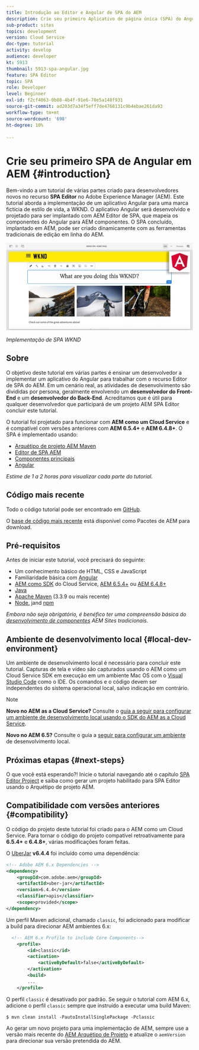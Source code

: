 ```yaml
---
title: Introdução ao Editor e Angular de SPA do AEM
description: Crie seu primeiro Aplicativo de página única (SPA) do Angular que seja editável no Adobe Experience Manager, AEM com o SPA WKND. Saiba como criar um SPA usando a estrutura JS do Angular com AEM Editor de SPA. Este tutorial em várias partes aborda a implementação de um aplicativo Angular para uma marca fictícia de estilo de vida, a WKND. O tutorial aborda a criação completa do SPA e a integração com o AEM.
sub-product: sites
topics: development
version: Cloud Service
doc-type: tutorial
activity: develop
audience: developer
kt: 5913
thumbnail: 5913-spa-angular.jpg
feature: SPA Editor
topic: SPA
role: Developer
level: Beginner
exl-id: f2cf4063-0b08-4b4f-91e6-70e5a148f931
source-git-commit: ad203d7a34f5eff7de4768131c9b4ebae261da93
workflow-type: tm+mt
source-wordcount: '698'
ht-degree: 10%

---
```


# Crie seu primeiro SPA de Angular em AEM {#introduction}

Bem-vindo a um tutorial de várias partes criado para desenvolvedores novos no recurso **SPA Editor** no Adobe Experience Manager (AEM). Este tutorial aborda a implementação de um aplicativo Angular para uma marca fictícia de estilo de vida, a WKND. O aplicativo Angular será desenvolvido e projetado para ser implantado com AEM Editor de SPA, que mapeia os componentes do Angular para AEM componentes. O SPA concluído, implantado em AEM, pode ser criado dinamicamente com as ferramentas tradicionais de edição em linha do AEM.

![SPA Final Implementado](assets/wknd-spa-implementation.png)

*Implementação de SPA WKND*

## Sobre

O objetivo deste tutorial em várias partes é ensinar um desenvolvedor a implementar um aplicativo do Angular para trabalhar com o recurso Editor de SPA do AEM. Em um cenário real, as atividades de desenvolvimento são divididas por persona, geralmente envolvendo um **desenvolvedor do Front-End** e um **desenvolvedor do Back-End**. Acreditamos que é útil para qualquer desenvolvedor que participará de um projeto AEM SPA Editor concluir este tutorial.

O tutorial foi projetado para funcionar com **AEM como um Cloud Service** e é compatível com versões anteriores com **AEM 6.5.4+** e **AEM 6.4.8+**. O SPA é implementado usando:

* [Arquétipo de projeto AEM Maven](https://experienceleague.adobe.com/docs/experience-manager-core-components/using/developing/archetype/overview.html)
* [Editor de SPA AEM](https://experienceleague.adobe.com/docs/experience-manager-65/developing/headless/spas/spa-walkthrough.html#content-editing-experience-with-spa)
* [Componentes principais](https://experienceleague.adobe.com/docs/experience-manager-core-components/using/introduction.html?lang=pt-BR)
* [Angular](https://angular.io/)

*Estime de 1 a 2 horas para visualizar cada parte do tutorial.*

## Código mais recente

Todo o código tutorial pode ser encontrado em [GitHub](https://github.com/adobe/aem-guides-wknd-spa).

O [base de código mais recente](https://github.com/adobe/aem-guides-wknd-spa/releases) está disponível como Pacotes de AEM para download.

## Pré-requisitos

Antes de iniciar este tutorial, você precisará do seguinte:

* Um conhecimento básico de HTML, CSS e JavaScript
* Familiaridade básica com [Angular](https://angular.io/)
* [AEM como SDK](https://experienceleague.adobe.com/docs/experience-manager-learn/cloud-service/local-development-environment-set-up/aem-runtime.html#download-the-aem-as-a-cloud-service-sdk) do Cloud Service,  [AEM 6.5.4+](https://helpx.adobe.com/experience-manager/aem-releases-updates.html#65) ou  [AEM 6.4.8+](https://helpx.adobe.com/experience-manager/aem-releases-updates.html#64)
* [Java](https://downloads.experiencecloud.adobe.com/content/software-distribution/en/general.html)
* [Apache Maven](https://maven.apache.org/) (3.3.9 ou mais recente)
* [Node.](https://nodejs.org/en/) jand  [npm](https://www.npmjs.com/)

*Embora não seja obrigatório, é benéfico ter uma compreensão básica do  [desenvolvimento de componentes](https://experienceleague.adobe.com/docs/experience-manager-learn/getting-started-wknd-tutorial-develop/overview.html) AEM Sites tradicionais.*

## Ambiente de desenvolvimento local {#local-dev-environment}

Um ambiente de desenvolvimento local é necessário para concluir este tutorial. Capturas de tela e vídeo são capturados usando o AEM como um Cloud Service SDK em execução em um ambiente Mac OS com o [Visual Studio Code](https://code.visualstudio.com/) como o IDE. Os comandos e o código devem ser independentes do sistema operacional local, salvo indicação em contrário.

>[!NOTE]
>
> **Novo no AEM as a Cloud Service?** Consulte o [guia a seguir para configurar um ambiente de desenvolvimento local usando o SDK do AEM as a Cloud Service](https://experienceleague.adobe.com/docs/experience-manager-learn/cloud-service/local-development-environment-set-up/overview.html).
>
> **Novo no AEM 6.5?** Consulte o guia a  [seguir para configurar um ambiente](https://experienceleague.adobe.com/docs/experience-manager-learn/foundation/development/set-up-a-local-aem-development-environment.html) de desenvolvimento local.

## Próximas etapas {#next-steps}

O que você está esperando?! Inicie o tutorial navegando até o capítulo [SPA Editor Project](create-project.md) e saiba como gerar um projeto habilitado para SPA Editor usando o Arquétipo de projeto AEM.

## Compatibilidade com versões anteriores {#compatibility}

O código do projeto deste tutorial foi criado para o AEM como um Cloud Service. Para tornar o código do projeto compatível retroativamente para **6.5.4+** e **6.4.8+**, várias modificações foram feitas.

O [UberJar](https://experienceleague.adobe.com/docs/experience-manager-65/developing/devtools/ht-projects-maven.html#what-is-the-uberjar) **v6.4.4** foi incluído como uma dependência:

```xml
<!-- Adobe AEM 6.x Dependencies -->
<dependency>
    <groupId>com.adobe.aem</groupId>
    <artifactId>uber-jar</artifactId>
    <version>6.4.4</version>
    <classifier>apis</classifier>
    <scope>provided</scope>
</dependency>
```

Um perfil Maven adicional, chamado `classic`, foi adicionado para modificar a build para direcionar AEM ambientes 6.x:

```xml
  <!-- AEM 6.x Profile to include Core Components-->
    <profile>
        <id>classic</id>
        <activation>
            <activeByDefault>false</activeByDefault>
        </activation>
        <build>
        ...
    </profile>
```

O perfil `classic` é desativado por padrão. Se seguir o tutorial com AEM 6.x, adicione o perfil `classic` sempre que instruído a executar uma build Maven:

```shell
$ mvn clean install -PautoInstallSinglePackage -Pclassic
```

Ao gerar um novo projeto para uma implementação de AEM, sempre use a versão mais recente do [AEM Arquétipo de Projeto](https://github.com/adobe/aem-project-archetype) e atualize o `aemVersion` para direcionar sua versão pretendida do AEM.
